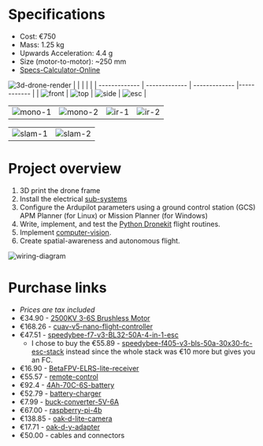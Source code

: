 # Specifications
* Cost: €750
* Mass: 1.25 kg
* Upwards Acceleration: 4.4 g
* Size (motor-to-motor): ~250 mm
* [Specs-Calculator-Online](https://ecalc.ch/xcoptercalc.php)

![3d-drone-render](https://github.com/MichaelThamm/autonomous-drone/blob/main/mechanical-design/3d-render.png)
|  |  |  |  |
| ------------- | ------------- | ------------- |------------ | 
| ![front](https://github.com/MichaelThamm/autonomous-drone/blob/main/documentation/Camera.png)  | ![top](https://github.com/MichaelThamm/autonomous-drone/blob/main/documentation/Top.png)  | ![side](https://github.com/MichaelThamm/autonomous-drone/blob/main/documentation/Side.png) | ![esc](https://github.com/MichaelThamm/autonomous-drone/blob/main/documentation/ESC.png) |

|  |  |  |  |
| ------------- | ------------- | ------------- |------------ | 
| ![mono-1](https://github.com/MichaelThamm/autonomous-drone/blob/main/documentation/image-recognition-mono-1.png)  | ![mono-2](https://github.com/MichaelThamm/autonomous-drone/blob/main/documentation/image-recognition-mono-2.png)  | ![ir-1](https://github.com/MichaelThamm/autonomous-drone/blob/main/documentation/image-recognition-ir-1.png) | ![ir-2](https://github.com/MichaelThamm/autonomous-drone/blob/main/documentation/image-recognition-ir-2.png) |

|  |  | 
| ------------- | ------------ | 
| ![slam-1](https://github.com/MichaelThamm/autonomous-drone/blob/main/documentation/depthai-slam-1.png)  | ![slam-2](https://github.com/MichaelThamm/autonomous-drone/blob/main/documentation/depthai-slam-2.png)  |

# Project overview
1. 3D print the drone frame
2. Install the electrical [sub-systems](https://github.com/MichaelThamm/drone-project/tree/main/sub-systems)
3. Configure the Ardupilot parameters using a ground control station (GCS) APM Planner (for Linux) or Mission Planner (for Windows)
4. Write, implement, and test the [Python Dronekit](https://github.com/MichaelThamm/autonomous-drone/tree/main/sub-systems/control-system/python-code) flight routines.
5. Implement [computer-vision](https://github.com/MichaelThamm/drone-project/tree/main/sub-systems/vision).
6. Create spatial-awareness and autonomous flight.

![wiring-diagram](electrical-design/wiring-diagram.png)

# Purchase links
* _Prices are tax included_
* €34.90 - [2500KV 3-6S Brushless Motor](https://www.banggood.com/4X-Racerstar-2207-BR2207S-Fire-Edition-2500KV-3-6S-Brushless-Motor-For-RC-Drone-FPV-Racing-Frame-Kit-p-1284981.html?utm_source=googleshopping&utm_medium=cpc_organic&gmcCountry=AT&utm_content=minha&utm_campaign=aceng-pmax-at-en-pc&currency=EUR&cur_warehouse=CN&createTmp=1&utm_source=googleshopping&utm_medium=cpc_eu&utm_content=lynna&utm_campaign=aceng-pmax-at-en-top5ca1-220705&ad_id=&gclid=CjwKCAjwrranBhAEEiwAzbhNtclSIyOhJE-qOn81EOJPpisrpuhJdMc0ZsXfh0jFA0ho2sGsMIhjzhoCMK4QAvD_BwE)
* €168.26 - [cuav-v5-nano-flight-controller](https://store.cuav.net/shop/v5-nano/)
* €47.51 - [speedybee-f7-v3-BL32-50A-4-in-1-esc](https://www.speedybee.com/speedybee-f7-v3-bl32-50a-4-in-1-esc/#Manual)
  * I chose to buy the €55.89 - [speedybee-f405-v3-bls-50a-30x30-fc-esc-stack](https://www.speedybee.com/speedybee-f405-v3-bls-50a-30x30-fc-esc-stack/) instead since the whole stack was €10 more but gives you an FC.
* €16.90 - [BetaFPV-ELRS-lite-receiver](https://www.drone-fpv-racer.com/en/elrs-lite-receiver-by-betafpv-9218.html#/10019-antenna-tower_antenna)
* €55.57 - [remote-control](https://betafpv.com/products/literadio-3-radio-transmitter)
* €92.4 - [4Ah-70C-6S-battery](https://www.snhobbies.com/product_info.php?cPath=903_43_909&products_id=14901)
* €52.79 - [battery-charger](https://www.amazon.ca/gp/product/B0B5LLVSRK/ref=ox_sc_act_title_2?smid=A2M5Y5AVP4X7RH&psc=1)
* €7.99 - [buck-converter-5V-6A](https://universal-solder.ca/product/dc-dc-converter-5v-6a-output-9-36v-input-usb-port/)
* €67.00 - [raspberry-pi-4b](https://www.amazon.de/-/en/Raspberry-ARM-Cortex-A72-WLAN-ac-Bluetooth-Micro-HDMI-Single/dp/B07TC2BK1X/ref=sr_1_4?keywords=raspberry%2Bpi&qid=1691395648&sr=8-4&th=1)
* €138.85 - [oak-d-lite-camera](https://shop.luxonis.com/products/oak-d-lite-1)
* €17.71 - [oak-d-y-adapter](https://shop.luxonis.com/collections/accessories/products/oak-y-adapter)
* €50.00 - cables and connectors